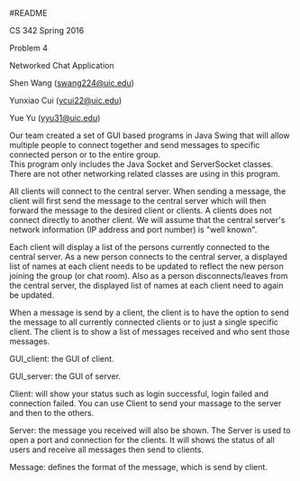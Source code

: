 #README

CS 342 Spring 2016 

Problem 4

Networked Chat Application

Shen Wang (swang224@uic.edu)

Yunxiao Cui (ycui22@uic.edu)

Yue Yu (yyu31@uic.edu)

Our team created a set of GUI based programs in Java Swing that will allow multiple people to connect together and send messages to specific connected person or to the entire group.  
This program only includes the Java Socket and ServerSocket classes. There are not other networking related classes are using in this program. 

All clients will connect to the central server. When sending a message, the client will first send
the message to the central server which will then forward the message to the desired client or
clients. A clients does not connect directly to another client. We will assume that the central
server's network information (IP address and port number) is "well known".

Each client will display a list of the persons currently connected to the central server. As a new
person connects to the central server, a displayed list of names at each client needs to be updated to reflect the new person joining the group (or chat room). Also as a person disconnects/leaves from the central server, the displayed list of names at each client need to again be updated.

When a message is send by a client, the client is to have the option to send the message to all currently connected clients or to just a single specific client. The client is to show a list of messages received and who sent those messages.

GUI_client: the GUI of client.

GUI_server: the GUI of server.

Client: will show your status such as login successful, login failed and connection failed. You can use Client to send your massage to the server and then to the others. 

Server: the message you received will also be shown. The Server is used to open a port and connection for the clients. It will shows the status of all users and receive all messages then send to clients. 

Message: defines the format of the message, which is send by client.

